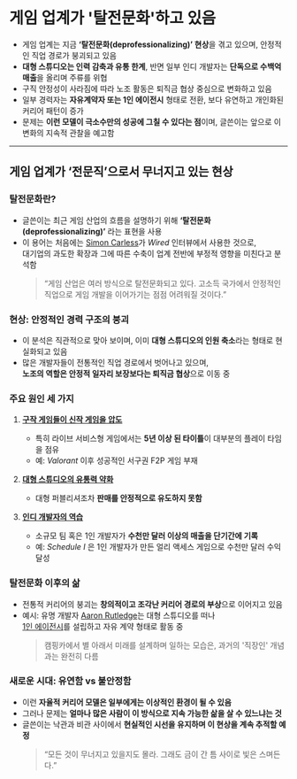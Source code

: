 # 게임 업계가 '탈전문화'하고 있음


* 게임 업계는 지금 **‘탈전문화(deprofessionalizing)’ 현상**을 겪고 있으며, 안정적인 직업 경로가 붕괴되고 있음
* **대형 스튜디오는 인력 감축과 유통 한계**, 반면 일부 인디 개발자는 **단독으로 수백억 매출**을 올리며 주류를 위협
* 구직 안정성이 사라짐에 따라 노조 활동은 퇴직금 협상 중심으로 변화하고 있음
* 일부 경력자는 **자유계약자 또는 1인 에이전시** 형태로 전환, 보다 유연하고 개인화된 커리어 패턴이 증가
* 문제는 **이런 모델이 극소수만의 성공에 그칠 수 있다는 점**이며, 글쓴이는 앞으로 이 변화의 지속적 관찰을 예고함

---

게임 업계가 ‘전문직’으로서 무너지고 있는 현상
--------------------------

### 탈전문화란?

* 글쓴이는 최근 게임 산업의 흐름을 설명하기 위해 **‘탈전문화(deprofessionalizing)’** 라는 표현을 사용
* 이 용어는 처음에는 [Simon Carless](https://newsletter.gamediscover.co/)가 *Wired* 인터뷰에서 사용한 것으로,  
  대기업의 과도한 확장과 그에 따른 수축이 업계 전반에 부정적 영향을 미친다고 분석함
  > “게임 산업은 여러 방식으로 탈전문화되고 있다. 고소득 국가에서 안정적인 직업으로 게임 개발을 이어가기는 점점 어려워질 것이다.”

### 현상: 안정적인 경력 구조의 붕괴

* 이 분석은 직관적으로 맞아 보이며, 이미 **대형 스튜디오의 인원 축소**라는 형태로 현실화되고 있음
* 많은 개발자들이 전통적인 직업 경로에서 벗어나고 있으며,  
  **노조의 역할은 안정적 일자리 보장보다는 퇴직금 협상**으로 이동 중

### 주요 원인 세 가지

1. [**구작 게임들이 신작 게임을 압도**](https://www.pushtotalk.gg/p/are-old-games-killing-new-games)

   * 특히 라이브 서비스형 게임에서는 **5년 이상 된 타이틀**이 대부분의 플레이 타임을 점유
   * 예: *Valorant* 이후 성공적인 서구권 F2P 게임 부재
2. [**대형 스튜디오의 유통력 약화**](https://www.pushtotalk.gg/p/games-marketers-are-in-crisis-mode)

   * 대형 퍼블리셔조차 **판매를 안정적으로 유도하지 못함**
3. [**인디 개발자의 역습**](https://www.pushtotalk.gg/p/how-lethal-company-sold-10-million-copies)

   * 소규모 팀 혹은 1인 개발자가 **수천만 달러 이상의 매출을 단기간에 기록**
   * 예: *Schedule I* 은 1인 개발자가 만든 얼리 액세스 게임으로 수천만 달러 수익 달성

### 탈전문화 이후의 삶

* 전통적 커리어의 붕괴는 **창의적이고 조각난 커리어 경로의 부상**으로 이어지고 있음
* 예시: 유명 개발자 [Aaron Rutledge](https://www.linkedin.com/in/aaronrutledge/)는 대형 스튜디오를 떠나  
  [1인 에이전시](https://areadenial.games/)를 설립하고 자유 계약 형태로 활동 중
  > 캠핑카에서 별 아래서 미래를 설계하며 일하는 모습은, 과거의 '직장인' 개념과는 완전히 다름

### 새로운 시대: 유연함 vs 불안정함

* 이런 **자율적 커리어 모델은 일부에게는 이상적인 환경이 될 수 있음**
* 그러나 문제는 **얼마나 많은 사람이 이 방식으로 지속 가능한 삶을 살 수 있느냐는 것**
* 글쓴이는 낙관과 비관 사이에서 **현실적인 시선을 유지하며 이 현상을 계속 추적할 예정**
  > “모든 것이 무너지고 있을지도 몰라. 그래도 금이 간 틈 사이로 빛은 스며든다.”

